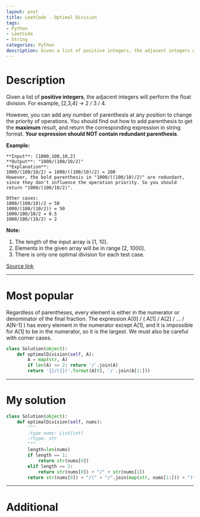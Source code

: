 ```yaml
---
layout: post
title: LeetCode - Optimal Division
tags:
- Python
- LeetCode
- String
categories: Python
description: Given a list of positive integers, the adjacent integers will perform the float division. For example, [2,3,4] -> 2 / 3 / 4.
---
```



# Description

Given a list of **positive integers**, the adjacent integers will perform the float division. For example, [2,3,4] -> 2 / 3 / 4.

However, you can add any number of parenthesis at any position to change the priority of operations. You should find out how to add parenthesis to get the **maximum** result, and return the corresponding expression in string format. **Your expression should NOT contain redundant parenthesis**.

**Example:**

```
**Input**: [1000,100,10,2]
**Output**: "1000/(100/10/2)"
**Explanation**:
1000/(100/10/2) = 1000/((100/10)/2) = 200
However, the bold parenthesis in "1000/((100/10)/2)" are redundant,
since they don't influence the operation priority. So you should return "1000/(100/10/2)".

Other cases:
1000/(100/10)/2 = 50
1000/(100/(10/2)) = 50
1000/100/10/2 = 0.5
1000/100/(10/2) = 2
```

**Note:**
1. The length of the input array is [1, 10].
2. Elements in the given array will be in range [2, 1000].
3. There is only one optimal division for each test case.

[Source link](https://leetcode.com/problems/optimal-division/#/description)

__________

# Most popular

Regardless of parentheses, every element is either in the numerator or denominator of the final fraction. The expression A[0] / ( A[1] / A[2] / ... / A[N-1] ) has every element in the numerator except A[1], and it is impossible for A[1] to be in the numerator, so it is the largest. We must also be careful with corner cases.

```python
class Solution(object):
    def optimalDivision(self, A):
        A = map(str, A)
        if len(A) <= 2: return '/'.join(A)
        return '{}/({})'.format(A[0], '/'.join(A[1:]))
```

__________


# My solution

```python
class Solution(object):
    def optimalDivision(self, nums):
        """
        :type nums: List[int]
        :rtype: str
        """
        length=len(nums)
        if length == 1:
            return str(nums[0])
        elif length == 2:
            return str(nums[0]) + "/" + str(nums[1])
        return str(nums[0]) + "/(" + "/".join(map(str, nums[1:])) + ")"
```

__________
# Additional
